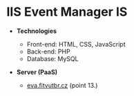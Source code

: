 # IIS Event Manager IS



+ **Technologies**
    - Front-end: HTML, CSS, JavaScript
    - Back-end: PHP
    - Database: MySQL

+ **Server (PaaS)**
    - [eva.fitvutbr.cz](https://www.fit.vut.cz/units/cvt/faq/.cs) (point 13.)
